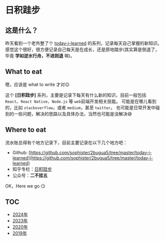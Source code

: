 # 日积跬步

## 这是什么？

昨天看到一个老外整了个 [today-i-learned](https://www.stefanjudis.com/today-i-learned/)  的系列，记录每天自己掌握的新知识。感觉这个很好，很方便记录自己每天是在成长，还是原地踏步(其实算是倒退了，毕竟 **学如逆水行舟，不进则退** 嘛)。

## What to eat

嗯，应该是 what to write 才对😉

这个 **[日积跬步]** 系列，主要是记录下每天有什么新的知识，目前一般包括 `React`、`React Native`、`Node.js` 等 `web`前端开发相关技能。
可能是在哪儿看到的，比如 `stackoverflow`，或者 `medium`，甚至 `twitter`。
也可能是日常开发中碰到的一些问题，解决的思路以及具体办法，当然也可能是没解决😅

## Where to eat

流水账总得有个地方记录下，目前主要记录在以下几个地方吧：

* Github: [https://github.com/sophister/2bugua5/tree/master/today-i-learned](https://github.com/sophister/2bugua5/tree/master/today-i-learned)
* 知乎专栏：[日积跬步](https://zhuanlan.zhihu.com/c_1145361789180104704)
* 公众号：**二不挂五** 

OK，Here we go 😏

## TOC

* [2024年](./2024/readme.md)
* [2023年](./2023/readme.md)
* [2020年](./2020/readme.md)
* [2019年](./2019/readme.md)

